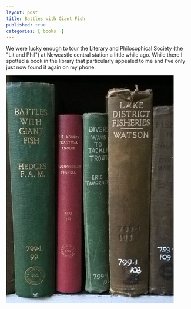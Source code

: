 ```yaml
---
layout: post
title: Battles with Giant Fish
published: true
categories: [ books  ]
---
```


We were lucky enough to tour the Literary and Philosophical Society (the "Lit and Phil") at Newcastle central station a little while ago. While there 
I spotted a book in the library that particularly appealed to me and I've only just now found it again on my phone. 

![fish](/img/posts/battles-with-giant-fish/battles-with-giant-fish.png)

